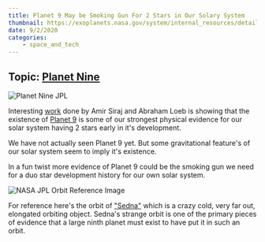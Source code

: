 ```yaml
---
title: Planet 9 May be Smoking Gun For 2 Stars in Our Solary System
thumbnail: https://exoplanets.nasa.gov/system/internal_resources/details/original/701_Planet_nine_orbits.png
date: 9/2/2020
categories:
    - space_and_tech
---
```

## Topic: [Planet Nine](https://en.wikipedia.org/wiki/Planet_Nine)

![Planet Nine JPL](https://exoplanets.nasa.gov/system/internal_resources/details/original/701_Planet_nine_orbits.png)

Interesting [work](https://iopscience.iop.org/article/10.3847/2041-8213/abac66) done by Amir Siraj and Abraham Loeb is showing that the existence of [Planet 9](https://www.jpl.nasa.gov/blog/2017/10/planet-nine) is some of our strongest physical evidence for our solar system having 2 stars early in it's development.

We have not actually seen Planet 9 yet.  But some gravitational feature's of our solar system seem to imply it's existence.

In a fun twist more evidence of Planet 9 could be the smoking gun we need for a duo star development history for our own solar system.

![NASA JPL Orbit Reference Image](https://www.jpl.nasa.gov/spaceimages/images/largesize/PIA05569_hires.jpg)

For reference here's the orbit of ["Sedna"](https://www.jpl.nasa.gov/spaceimages/details.php?id=PIA05569) which is a crazy cold, very far out, elongated orbiting object.  Sedna's strange orbit is one of the primary pieces of evidence that a large ninth planet must exist to have put it in such an orbit.
